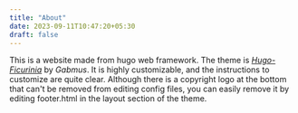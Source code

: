 ```yaml
---
title: "About"
date: 2023-09-11T10:47:20+05:30
draft: false
---
```

This is a website made from hugo web framework. The theme is [*Hugo-Ficurinia*](https://gitlab.com/gabmus/hugo-ficurinia) by *Gabmus*.
It is highly customizable, and the instructions to customize are quite clear. Although there is a copyright logo at the bottom that can't be removed from editing config files, you can easily remove it by editing footer.html in the layout section of the theme.
